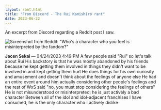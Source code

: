 ```yaml
---
layout: rant.html
title: "From Discord - The Rui Kamishiro rant"
date: 2023-06-22
---
```


An excerpt from Discord regarding a Reddit post I saw.

![Screenshot from Reddit: "Who's a character who you feel is misinterpreted by the fandom?"](https://i.snap.as/norJDPka.jpg)
<!-- more -->

**Jacen Sekai** — 04/24/2023 4:49 PM
A few people said "Rui"
so let's talk about Rui
His backstory is that he was mostly abandoned by his friends
because he kept getting them involved in things they didn't want to be involved in and kept getting them hurt
He does things for his own curiosity and amusement and doesn't think about the feelings of anyone else
He had an entire event around him actually considering other people's feelings
and the rest of WxS said "no, you must stop considering the feelings of others"
He is not misunderstood or misinterpreted; he is just actively a bad character
Between all of the idol and idol-adjacent franchises I have consumed, he is the only character who I actively dislike